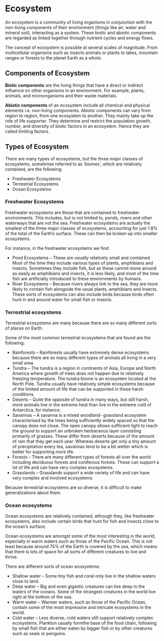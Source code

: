 # Ecosystem

An ecosystem is a community of living organisms in conjunction with the non-living components of their environment (things like air, water and mineral soil), interacting as a system. These biotic and abiotic components are regarded as linked together through nutrient cycles and energy flows. 

The concept of ecosystem is possible at several scales of magnitude. From multicellular organisms such as insects animals or plants to lakes, mountain ranges or forests to the planet Earth as a whole. 

## Components of Ecosystem 

**Biotic components** are the living things that have a direct or indirect influence on other organisms in an environment. For example, plants, animals, and microorganisms and their waste materials. 

**Abiotic components** of an ecosystem include all chemical and physical elements i.e. non-living components. Abiotic components can vary from region to region, from one ecosystem to another. They mainly take up the role of life supporter. They determine and restrict the population growth, number, and diversity of biotic factors in an ecosystem. Hence they are called limiting factors.

## Types of Ecosystem 

There are many types of ecosystems, but the three major classes of ecosystems, sometimes referred to as ‘biomes’, which are relatively contained, are the following:
- Freshwater Ecosystems
- Terrestrial Ecosystems
- Ocean Ecosystems 

### Freshwater Ecosystems 

Freshwater ecosystems are those that are contained to freshwater environments. This includes, but is not limited to, ponds, rivers and other waterways that are not the sea. Freshwater ecosystems are actually the smallest of the three major classes of ecosystems, accounting for just 1.8% of the total of the Earth’s surface. These can then be broken up into smaller ecosystems. 

For instance, in the freshwater ecosystems we find:
- Pond Ecosystems – These are usually relatively small and contained. Most of the time they include various types of plants, amphibians and insects. Sometimes they include fish, but as these cannot move around as easily as amphibians and insects, it is less likely, and most of the time fish are artificially introduced to these environments by humans.
- River Ecosystems – Because rivers always link to the sea, they are more likely to contain fish alongside the usual plants, amphibians and insects. These sorts of ecosystems can also include birds because birds often hunt in and around water for small fish or insects. 

### Terrestrial ecosystems 

Terrestrial ecosystems are many because there are so many different sorts of places on Earth. 

Some of the most common terrestrial ecosystems that are found are the following:
- Rainforests – Rainforests usually have extremely dense ecosystems because there are so many different types of animals all living in a very small area.
- Tundra – The tundra is a region in continents of Asia, Europe and North America where growth of trees does not happen due to relatively freezing temperature. The tundra biome is an ecosystem located at the North Pole. Tundra usually have relatively simple ecosystems because of the limited amount of life that can be supported in these harsh conditions.
- Deserts – Quite the opposite of tundra in many ways, but still harsh, more animals live in the extreme heat than live in the extreme cold of Antarctica, for instance.
- Savannas – A savanna is a mixed woodland- grassland ecosystem characterised by the trees being sufficiently widely spaced so that the canopy does not close. The open canopy allows sufficient light to reach the ground to support an unbroken herbaceous layer consisting primarily of grasses. These differ from deserts because of the amount of rain that they get each year. Whereas deserts get only a tiny amount of precipitation every tea, savannas tend to be a bit wetter which is better for supporting more life. 
- Forests – There are many different types of forests all over the world including deciduous forests and coniferous forests. These can support a lot of life and can have very complex ecosystems. 
- Grasslands – Grasslands support a wide variety of life and can have very complex and involved ecosystems.  

Because terrestrial ecosystems are so diverse, it is difficult to make generalizations about them. 

### Ocean ecosystems 

Ocean ecosystems are relatively contained, although they, like freshwater ecosystems, also include certain birds that hunt for fish and insects close to the ocean’s surface. 

Ocean ecosystems are amongst some of the most interesting in the world, especially in warm waters such as those of the Pacific Ocean. This is not least because around 75% of the Earth is covered by the sea, which means that there is lots of space for all sorts of different creatures to live and thrive. 

There are different sorts of ocean ecosystems: 
- Shallow water – Some tiny fish and coral only live in the shallow waters close to land.
- Deep water – Big and even gigantic creatures can live deep in the waters of the oceans. Some of the strangest creatures in the world live right at the bottom of the sea.
- Warm water – Warmer waters, such as those of the Pacific Ocean, contain some of the most impressive and intricate ecosystems in the world.
- Cold water – Less diverse, cold waters still support relatively complex ecosystems. Plankton usually formthe base of the food chain, following by small fish that are either eaten by bigger fish or by other creatures such as seals or penguins.